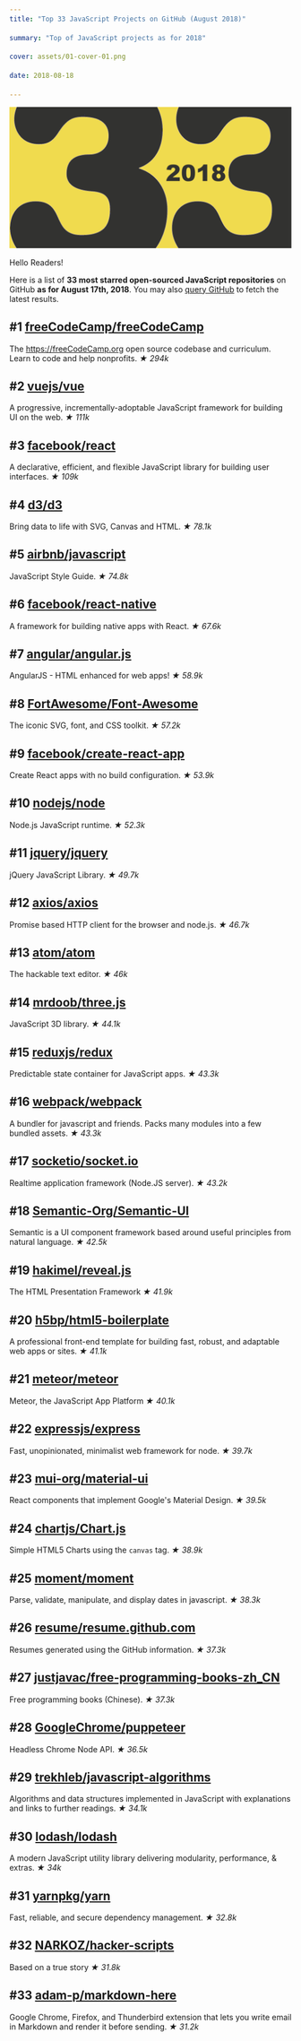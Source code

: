 ```yaml
---
title: "Top 33 JavaScript Projects on GitHub (August 2018)"

summary: "Top of JavaScript projects as for 2018"

cover: assets/01-cover-01.png

date: 2018-08-18

---
```


![Top of JS](assets/01-cover-01.png)

Hello Readers!

Here is a list of **33 most starred open-sourced JavaScript repositories** on GitHub **as for August 17th, 2018**. You may also [query GitHub](https://github.com/search?l=&o=desc&q=stars%3A%3E0+language%3AJavaScript&s=stars&type=Repositories) to fetch the latest results.

## #1 [freeCodeCamp/freeCodeCamp](https://github.com/freeCodeCamp/freeCodeCamp)
The https://freeCodeCamp.org open source codebase and curriculum. Learn to code and help nonprofits.
*★ 294k*

## #2 [vuejs/vue](https://github.com/vuejs/vue)
A progressive, incrementally-adoptable JavaScript framework for building UI on the web.
*★ 111k*

## #3 [facebook/react](https://github.com/facebook/react)
A declarative, efficient, and flexible JavaScript library for building user interfaces.
*★ 109k*

## #4 [d3/d3](https://github.com/d3/d3)
Bring data to life with SVG, Canvas and HTML.
*★ 78.1k*

## #5 [airbnb/javascript](https://github.com/airbnb/javascript)
JavaScript Style Guide.
*★ 74.8k*

## #6 [facebook/react-native](https://github.com/facebook/react-native)
A framework for building native apps with React.
*★ 67.6k*

## #7 [angular/angular.js](https://github.com/angular/angular.js)
AngularJS - HTML enhanced for web apps!
*★ 58.9k*

## #8 [FortAwesome/Font-Awesome](https://github.com/FortAwesome/Font-Awesome)
The iconic SVG, font, and CSS toolkit.
*★ 57.2k*

## #9 [facebook/create-react-app](https://github.com/facebook/create-react-app)
Create React apps with no build configuration.
*★ 53.9k*

## #10 [nodejs/node](https://github.com/nodejs/node)
Node.js JavaScript runtime.
*★ 52.3k*

## #11 [jquery/jquery](https://github.com/jquery/jquery)
jQuery JavaScript Library.
*★ 49.7k*

## #12 [axios/axios](https://github.com/axios/axios)
Promise based HTTP client for the browser and node.js.
*★ 46.7k*

## #13 [atom/atom](https://github.com/atom/atom)
The hackable text editor.
*★ 46k*

## #14 [mrdoob/three.js](https://github.com/mrdoob/three.js)
JavaScript 3D library.
*★ 44.1k*

## #15 [reduxjs/redux](https://github.com/reduxjs/redux)
Predictable state container for JavaScript apps.
*★ 43.3k*

## #16 [webpack/webpack](https://github.com/webpack/webpack)
A bundler for javascript and friends. Packs many modules into a few bundled assets.
*★ 43.3k*

## #17 [socketio/socket.io](https://github.com/socketio/socket.io)
Realtime application framework (Node.JS server).
*★ 43.2k*

## #18 [Semantic-Org/Semantic-UI](https://github.com/Semantic-Org/Semantic-UI)
Semantic is a UI component framework based around useful principles from natural language.
*★ 42.5k*

## #19 [hakimel/reveal.js](https://github.com/hakimel/reveal.js)
The HTML Presentation Framework
*★ 41.9k*

## #20 [h5bp/html5-boilerplate](https://github.com/h5bp/html5-boilerplate)
A professional front-end template for building fast, robust, and adaptable web apps or sites.
*★ 41.1k*

## #21 [meteor/meteor](https://github.com/meteor/meteor)
Meteor, the JavaScript App Platform
*★ 40.1k*

## #22 [expressjs/express](https://github.com/expressjs/express)
Fast, unopinionated, minimalist web framework for node.
*★ 39.7k*

## #23 [mui-org/material-ui](https://github.com/mui-org/material-ui)
React components that implement Google's Material Design.
*★ 39.5k*

## #24 [chartjs/Chart.js](https://github.com/chartjs/Chart.js)
Simple HTML5 Charts using the `canvas` tag.
*★ 38.9k*

## #25 [moment/moment](https://github.com/moment/moment)
Parse, validate, manipulate, and display dates in javascript.
*★ 38.3k*

## #26 [resume/resume.github.com](https://github.com/resume/resume.github.com)
Resumes generated using the GitHub information.
*★ 37.3k*

## #27 [justjavac/free-programming-books-zh_CN](https://github.com/justjavac/free-programming-books-zh_CN)
Free programming books (Chinese).
*★ 37.3k*

## #28 [GoogleChrome/puppeteer](https://github.com/GoogleChrome/puppeteer)
Headless Chrome Node API.
*★ 36.5k*

## #29 [trekhleb/javascript-algorithms](https://github.com/trekhleb/javascript-algorithms)
Algorithms and data structures implemented in JavaScript with explanations and links to further readings.
*★ 34.1k*

## #30 [lodash/lodash](https://github.com/lodash/lodash)
A modern JavaScript utility library delivering modularity, performance, & extras.
*★ 34k*

## #31 [yarnpkg/yarn](https://github.com/yarnpkg/yarn)
Fast, reliable, and secure dependency management.
*★ 32.8k*

## #32 [NARKOZ/hacker-scripts](https://github.com/NARKOZ/hacker-scripts)
Based on a true story
*★ 31.8k*

## #33 [adam-p/markdown-here](https://github.com/adam-p/markdown-here)
Google Chrome, Firefox, and Thunderbird extension that lets you write email in Markdown and render it before sending.
*★ 31.2k*
